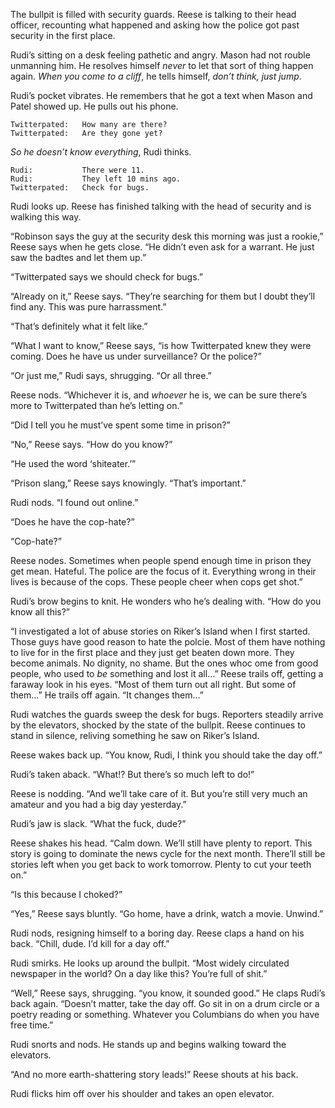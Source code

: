 The bullpit is filled with security guards. Reese is talking to their head
officer, recounting what happened and asking how the police got past security in
the first place.

Rudi’s sitting on a desk feeling pathetic and angry. Mason had not rouble
unmanning him. He resolves himself _never_ to let that sort of thing happen
again. _When you come to a cliff_, he tells himself, _don’t think, just jump_.

Rudi’s pocket vibrates. He remembers that he got a text when Mason and Patel
showed up. He pulls out his phone.

```
Twitterpated:   How many are there?
Twitterpated:   Are they gone yet?
```

_So he doesn’t know everything_, Rudi thinks.

```
Rudi:           There were 11.
Rudi:           They left 10 mins ago.
Twitterpated:   Check for bugs.
```

Rudi looks up. Reese has finished talking with the head of security and is
walking this way.

“Robinson says the guy at the security desk this morning was just a rookie,”
Reese says when he gets close. “He didn’t even ask for a warrant. He just saw
the badtes and let them up.”

“Twitterpated says we should check for bugs.”

“Already on it,” Reese says. “They’re searching for them but I doubt they’ll
find any. This was pure harrassment.”

“That’s definitely what it felt like.”

“What I want to know,” Reese says, “is how Twitterpated knew they were coming.
Does he have us under surveillance? Or the police?”

“Or just me,” Rudi says, shrugging. “Or all three.”

Reese nods. “Whichever it is, and _whoever_ he is, we can be sure there’s more
to Twitterpated than he’s letting on.”

“Did I tell you he must’ve spent some time in prison?”

“No,” Reese says. “How do you know?”

“He used the word ‘shiteater.’”

“Prison slang,” Reese says knowingly. “That’s important.”

Rudi nods. “I found out online.”

“Does he have the cop-hate?”

“Cop-hate?”

Reese nodes. Sometimes when people spend enough time in prison they get mean.
Hateful. The police are the focus of it. Everything wrong in their lives is
because of the cops. These people cheer when cops get shot.”

Rudi’s brow begins to knit. He wonders who he’s dealing with. “How do you know
all this?”

“I investigated a lot of abuse stories on Riker’s Island when I first started.
Those guys have good reason to hate the polcie. Most of them have nothing to
live for in the first place and they just get beaten down more. They become
animals. No dignity, no shame. But the ones whoc ome from good people, who used
to _be_ something and lost it all...” Reese trails off, getting a faraway look
in his eyes. “Most of them turn out all right. But some of them...” He trails
off again. “It changes them...”

Rudi watches the guards sweep the desk for bugs. Reporters steadily arrive by
the elevators, shocked by the state of the bullpit. Reese continues to stand in
silence, reliving something he saw on Riker’s Island.

Reese wakes back up. “You know, Rudi, I think you should take the day off.”

Rudi’s taken aback. “What!? But there’s so much left to do!”

Reese is nodding. “And we’ll take care of it. But you’re still very much an
amateur and you had a big day yesterday.”

Rudi’s jaw is slack. “What the fuck, dude?”

Reese shakes his head. “Calm down. We’ll still have plenty to report. This story
is going to dominate the news cycle for the next month. There’ll still be
stories left when you get back to work tomorrow. Plenty to cut your teeth on.”

“Is this because I choked?”

“Yes,” Reese says bluntly. “Go home, have a drink, watch a movie. Unwind.”

Rudi nods, resigning himself to a boring day. Reese claps a hand on his back.
“Chill, dude. I’d kill for a day off.”

Rudi smirks. He looks up around the bullpit. “Most widely circulated newspaper
in the world? On a day like this? You’re full of shit.”

“Well,” Reese says, shrugging. “you know, it sounded good.” He claps Rudi’s back
again. “Doesn’t matter, take the day off. Go sit in on a drum circle or a poetry
reading or something. Whatever you Columbians do when you have free time.”

Rudi snorts and nods. He stands up and begins walking toward the elevators.

“And no more earth-shattering story leads!” Reese shouts at his back.

Rudi flicks him off over his shoulder and takes an open elevator.
